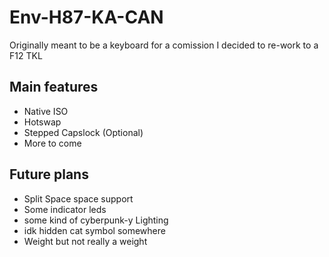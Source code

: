 # Env-H87-KA-CAN
Originally meant to be a keyboard for a comission I decided to re-work to a F12 TKL

## Main features
- Native ISO
- Hotswap
- Stepped Capslock (Optional)
- More to come

## Future plans
- Split Space space support
- Some indicator leds
- some kind of cyberpunk-y Lighting
- idk hidden cat symbol somewhere
- Weight but not really a weight